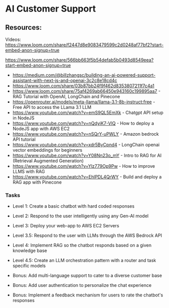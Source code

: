 # AI Customer Support

## Resources:

Videos:
https://www.loom.com/share/f2447d8e9083479599c2d0248af77bf2?start-embed-anon-signup=true

https://www.loom.com/share/566bb663f5b54defab5b0493d8549eea?start-embed-anon-signup=true

- https://medium.com/@billzhangsc/building-an-ai-powered-support-assistant-with-next-js-and-openai-3c2c8e18cd4c
- https://www.loom.com/share/03b87bb24f9f462d8353807211f7c4a1
- https://www.loom.com/share/75af4269ab66450e943160c199895aa7 - RAG Tutorial with OpenAI, LongChain and Pinecone
- https://openrouter.ai/models/meta-llama/llama-3.1-8b-instruct:free - Free API to access the LLama 3.1 LLM
- https://www.youtube.com/watch?v=emS9QL5EmXk - Chatgpt API setup in NodeJS
- https://www.youtube.com/watch?v=nQdyiK7-VlQ - How to deploy a NodeJS app with AWS EC2
- https://www.youtube.com/watch?v=nSQrY-uPWLY - Amazon bedrock API tutorial
- https://www.youtube.com/watch?v=xdr5ByCpnd4 - LongChain openai vector embeddings for beginners
- https://www.youtube.com/watch?v=Y08Nn23o_mY - Intro to RAG for AI (Retrieval Augmented Generation)
- https://www.youtube.com/watch?v=Ylz779Op9Pw - How to improve LLMS with RAG
- https://www.youtube.com/watch?v=EhlPDL4QrWY - Build and deploy a RAG app with Pinecone

### Tasks

- Level 1: Create a basic chatbot with hard coded responses

- Level 2: Respond to the user intelligently using any Gen-AI model

- Level 3: Deploy your web-app to AWS EC2 Servers

- Level 3.5: Respond to the user with LLMs through the AWS Bedrock API

- Level 4: Implement RAG so the chatbot responds based on a given knowledge base

- Level 4.5: Create an LLM orchestration pattern with a router and task specific models

- Bonus: Add multi-language support to cater to a diverse customer base

- Bonus: Add user authentication to personalize the chat experience

- Bonus: Implement a feedback mechanism for users to rate the chatbot's responses
